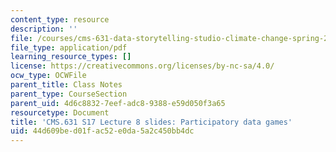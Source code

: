 ```yaml
---
content_type: resource
description: ''
file: /courses/cms-631-data-storytelling-studio-climate-change-spring-2017/44d609bed01fac52e0da5a2c450bb4dc_MITCMS_631s17_lec8_games.pdf
file_type: application/pdf
learning_resource_types: []
license: https://creativecommons.org/licenses/by-nc-sa/4.0/
ocw_type: OCWFile
parent_title: Class Notes
parent_type: CourseSection
parent_uid: 4d6c8832-7eef-adc8-9388-e59d050f3a65
resourcetype: Document
title: 'CMS.631 S17 Lecture 8 slides: Participatory data games'
uid: 44d609be-d01f-ac52-e0da-5a2c450bb4dc
---
```

